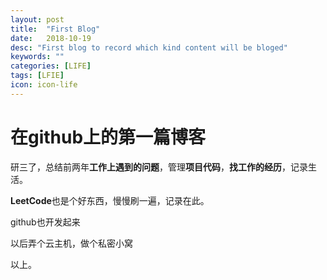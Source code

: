 ```yaml
---
layout: post
title:  "First Blog"
date:   2018-10-19
desc: "First blog to record which kind content will be bloged"
keywords: ""
categories: [LIFE]
tags: [LFIE]
icon: icon-life
---
```


# 在github上的第一篇博客


研三了，总结前两年**工作上遇到的问题**，管理**项目代码**，**找工作的经历**，记录生活。

**LeetCode**也是个好东西，慢慢刷一遍，记录在此。

github也开发起来

以后弄个云主机，做个私密小窝

以上。
